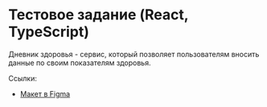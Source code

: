 # Тестовое задание (React, TypeScript)

Дневник здоровья - сервис, который позволяет пользователям вносить данные по своим показателям здоровья.

Ссылки:

- [Макет в Figma](https://www.figma.com/file/R650QbrQL6LRYXdF4JSTfK/%D0%9C%D0%B0%D0%BA%D0%B5%D1%82-%D1%82%D0%B5%D1%81%D1%82%D0%BE%D0%B2%D0%BE%D0%B5-%D0%B7%D0%B0%D0%B4%D0%B0%D0%BD%D0%B8%D0%B5?type=design&node-id=0-1&mode=design&t=f5c1poibutBQMV2r-0)